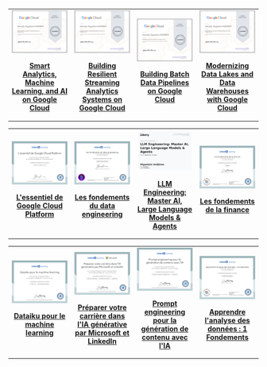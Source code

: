 <table>
  <tr>
    <td align="center" width="25%">
      <img src="coursera-Smart Analytics, Machine Learning, and AI on  Google Cloud_page-0001.jpg" alt="Certificat 1" width="100%">
      <p><strong><a href="https://coursera.org/share/89720c57426a110667ed91cc67fba512"> Smart Analytics, Machine Learning, and AI on
 Google Cloud</a></strong></p>
    </td>
    <td align="center" width="25%">
      <img src="Coursera - Building Resilient Streaming Analytics Systems on Google Cloud_page-0001.jpg" alt="Certificat 2" width="100%">
      <p><strong><a href="https://coursera.org/share/921d1f566858388f72ece391ed64f5d4"> Building Resilient Streaming Analytics Systems on
 Google Cloud</a></strong></p>
    </td>
    <td align="center" width="25%">
      <img src="Coursera - Building Batch Data Pipelines on Google Cloud_page-0001.jpg" alt="Certificat 3" width="100%">
      <p><strong><a href="https://coursera.org/share/62abe59dd660a0603fd2f80ee2fec412">Building Batch Data Pipelines on Google Cloud</a></strong></p>
    </td>
    <td align="center" width="25%">
      <img src="Coursera - Modernizing Data Lakes and Data Warehouses with Google Cloud_page-0001.jpg" alt="Certificat 4" width="100%">
      <p><strong><a href="https://coursera.org/share/0f97792d8cb61e650167a4900345f4dd">Modernizing Data Lakes and Data Warehouses with Google Cloud</a></strong></p>
    </td>
  </tr>
</table>

<table>
  <tr>
    <td align="center" width="25%">
      <img src="Google_Cloud_Plateforme.jpg" alt="Certificat 1" width="100%">
      <p><strong><a href="https://www.linkedin.com/learning/certificates/841fbf26610884edcdf0cc2f571faaf55627d906ba95939dcd7cb54aec160ffa?trk=share_certificate">L'essentiel de Google Cloud Platform</a></strong></p>
    </td>
    <td align="center" width="25%">
      <img src="Cert_Data_Ing_Fondements.jpg" alt="Certificat 2" width="100%">
      <p><strong> <a href="https://www.linkedin.com/learning/certificates/cb4f5569a00a9796a63d5acdb4c2cfc18da675b39d6961bfa6706281dccf98d1?trk=share_certificate">Les fondements du data engineering</a></strong></p>
    </td>
    <td align="center" width="25%">
      <img src="certification Udemy LLM Engineering_page-0001.jpg" alt="Certificat 3" width="100%">
      <p><strong><a href="https://www.udemy.com/certificate/UC-0fe51c35-a3d3-4c5e-9391-85f4667badf4/">LLM Engineering: Master AI, Large Language Models & Agents</a></strong></p>
    </td>
    <td align="center" width="25%">
      <img src="CertificatDaccomplissement_Les fondements de la finance_page-0001.jpg" alt="Certificat 4" width="100%">
      <p><strong><a href="https://www.linkedin.com/learning/certificates/11cea759cfb56cf4a869aedf1f6d67e74f4576fb85e3ecaffa23c013d37912f7?lipi=urn%3Ali%3Apage%3Ad_flagship3_profile_view_base_certifications_details%3BB3zQ%2BuoQRqKEeu5lEcfstA%3D%3D">Les fondements de la finance</a></strong></p>
    </td>
  </tr>
</table>

<table>
  <tr>
    <td align="center" width="25%">
      <img src="CertificatDaccomplissement_Dataiku pour le machine learning_page-0001.jpg" alt="Certificat 1" width="100%">
      <p><strong><a href="https://www.linkedin.com/learning/certificates/a5943820c0b30ad59280051dcf6751ff8c3f88d0e3006d21d6de26ce8e819022">Dataiku pour le machine learning</a></strong></p>
    </td>
    <td align="center" width="25%">
      <img src="CertificatDaccomplissement_Preparer votre carriere dans lIA generative par Microsoft et LinkedIn_page-0001.jpg" alt="Certificat 2" width="100%">
      <p><strong><a href="https://www.linkedin.com/learning/certificates/ceabeaf2a50832bded0d55fa4ab8054370384d3a33e6a58f4592ed8c4d41c89e">Préparer votre carrière dans l'IA générative par Microsoft et LinkedIn</a></strong></p>
    </td>
    <td align="center" width="25%">
      <img src="CertificatDaccomplissement_Prompt engineering pour la generation de contenu avec lIA_page-0001.jpg" alt="Certificat 3" width="100%">
      <p><strong><a href="https://www.linkedin.com/learning/certificates/40b48c4978252138b1a55333d2fb0a5023db9f9a3038a9780dda25162887bf39">Prompt engineering pour la génération de contenu avec l'IA </a></strong></p>
    </td>
    <td align="center" width="25%">
      <img src="CertificatDaccomplissement_Apprendre lanalyse des donnees  1 Fondements_page-0001.jpg" alt="Certificat 4" width="100%">
      <p><strong><a href="https://www.linkedin.com/learning/certificates/1ce885039000e5de153b1cb5c6415768042bdd43279002c964790a9485ca74fe">Apprendre l'analyse des données : 1 Fondements</a></strong></p>
    </td>
  </tr>
</table>
